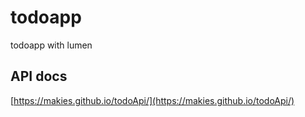# todoapp
todoapp with lumen


## API docs  
[https://makies.github.io/todoApi/](https://makies.github.io/todoApi/)
